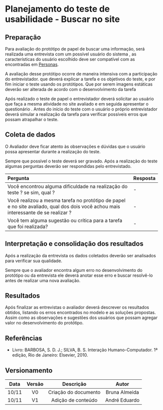 # Planejamento do teste de usabilidade - Buscar no site

## Preparação

Para avaliação do protótipo de papel de buscar uma informação, será realizada uma entrevista com um possível usuário do sistema , as características do usuário escolhido deve ser compatível com as encontradas em <a href="../perfil_usuario/perfil_personas">Personas</a>.

A avaliação desse protótipo ocorre de maneira intensiva com a participação do entrevistador. que deverá explicar a tarefa e os objetivos do teste, e por fim iniciar o teste usando os protótipos. Que por serem imagens estáticas deverão ser alterada de acordo com o desenvolvimento da tarefa

Após realizado o teste de papel o entrevistador deverá solicitar ao usuário que faça a mesma atividade no site avaliado e em seguida apresentar o questionário .
Antes do início do teste com o usuário o próprio entrevistador deverá simular a realização da tarefa para verificar possíveis erros que possam atrapalhar o teste.

## Coleta de dados

O Avaliador deve ficar atento às observações e dúvidas que o usuário possa apresentar durante a realização do teste.

Sempre que possível o teste deverá ser gravado.
Após a realização do teste algumas perguntas deverão ser respondidas pelo entrevistado.

| Pergunta                                                                                                                           | Resposta |
| :--------------------------------------------------------------------------------------------------------------------------------- | :------- |
| Você encontrou alguma dificuldade na realização do teste ? se sim, qual ?                                                          | -        |
| Você realizou a mesma tarefa no protótipo de papel e no site avaliado, qual dos dois você achou mais interessante de se realizar ? | -        |
| Você tem alguma sugestão ou crítica para a tarefa que foi realizada?                                                               | -        |

## Interpretação e consolidação dos resultados

Após a realização da entrevista os dados coletados deverão ser analisados para verificar sua qualidade.

Sempre que o avaliador encontra algum erro no desenvolvimento do protótipo ou da entrevista ele deverá anotar esse erro e buscar resolvê-lo antes de realizar uma nova avaliação.

## Resultados

Após finalizar as entrevistas o avaliador deverá descrever os resultados obtidos, listando os erros encontrados no modelo e as soluções propostas. Assim como as observações e sugestões dos usuários que possam agregar valor no desenvolvimento do protótipo.

## Referências

- Livro: BARBOSA, S. D. J.; SILVA, B. S. Interação Humano-Computador. 1ª edição, Rio de Janeiro: Elsevier, 2010.

## Versionamento

| Data  | Versão |      Descrição       |     Autor     |
| :---: | :----: | :------------------: | :-----------: |
| 10/11 |   V0   | Criação do documento | Bruna Almeida |
| 10/11 |   V1   |  Adição de conteúdo  | André Eduardo |
